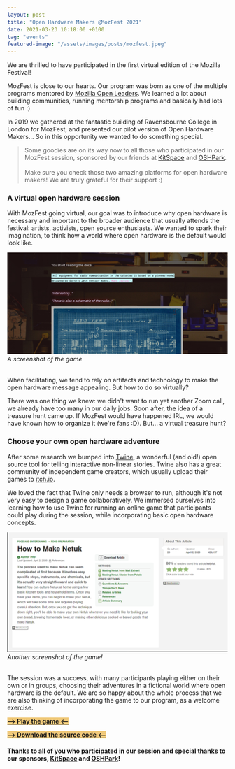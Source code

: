 ```yaml
---
layout: post
title: "Open Hardware Makers @MozFest 2021"
date: 2021-03-23 10:18:00 +0100
tag: "events"
featured-image: "/assets/images/posts/mozfest.jpeg"
---
```


We are thrilled to have participated in the first virtual edition of the Mozilla Festival! 

MozFest is close to our hearts. Our program was born as one of the multiple programs mentored by [Mozilla Open Leaders](https://foundation.mozilla.org/es/initiatives/mozilla-open-leaders/). We learned a lot about building communities, running mentorship programs and basically had lots of fun :)

In 2019 we gathered at the fantastic building of Ravensbourne College in London for MozFest, and presented our pilot version of Open Hardware Makers... So in this opportunity we wanted to do something special.

>Some goodies are on its way now to all those who participated in our MozFest session, sponsored by our friends at [KitSpace](https://kitspace.org/) and [OSHPark](https://oshpark.com/). <br><br>
>Make sure you check those two amazing platforms for open hardware makers! We are truly grateful for their support :) 

### A virtual open hardware session

With MozFest going virtual, our goal was to introduce why open hardware is necessary and important to the broader audience that usually attends the festival: artists, activists, open source enthusiasts. We wanted to spark their imagination, to think how a world where open hardware is the default would look like. 

![](/assets/images/posts/radio.png)
_A screenshot of the game_
<br><br>

When facilitating, we tend to rely on artifacts and technology to make the open hardware message appealing. But how to do so virtually?

There was one thing we knew: we didn't want to run yet another Zoom call, we already have too many in our daily jobs. Soon after, the idea of a treasure hunt came up. If MozFest would have happened IRL, we would have known how to organize it (we're fans :D). But... a virtual treasure hunt?

### Choose your own open hardware adventure

After some research we bumped into [Twine](https://twinery.org/), a wonderful (and old!) open source tool for telling interactive non-linear stories. Twine also has a great community of independent game creators, which usually upload their games to [itch.io](https://itch.io/). 

We loved the fact that Twine only needs a browser to run, although it's not very easy to design a game collaboratively. We immersed ourselves into learning how to use Twine for running an online game that participants could play during the session, while incorporating basic open hardware concepts. 

![](/assets/images/posts/netuk.png)
_Another screenshot of the game!_
<br><br>

The session was a success, with many participants playing either on their own or in groups, choosing their adventures in a fictional world where open hardware is the default. We are so happy about the whole process that we are also thinking of incorporating the game to our program, as a welcome exercise.

<span style="background: #f0c97a;font-weight:bold;">[--> Play the game <--](https://ohwmakers.github.io/treasure-hunt/)</span>

<span style="background: #f0c97a;font-weight:bold;">[--> Download the source code <--](https://github.com/ohwmakers/treasure-hunt)</span>

#### Thanks to all of you who participated in our session and special thanks to our sponsors, [KitSpace](https://kitspace.org/) and [OSHPark](https://oshpark.com/)!








